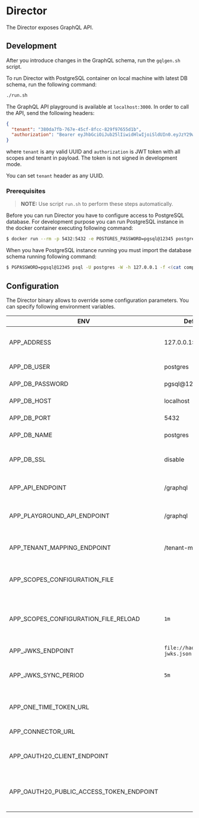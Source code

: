 # Director

The Director exposes GraphQL API.

## Development

After you introduce changes in the GraphQL schema, run the `gqlgen.sh` script.

To run Director with PostgreSQL container on local machine with latest DB schema, run the following command:

```bash
./run.sh
```

The GraphQL API playground is available at `localhost:3000`. In order to call the API, send the following headers:

```json
{
  "tenant": "380da7fb-767e-45cf-8fcc-829f97655d1b",
  "authorization": "Bearer eyJhbGciOiJub25lIiwidHlwIjoiSldUIn0.eyJzY29wZXMiOiJhcHBsaWNhdGlvbjpyZWFkIGhlYWx0aF9jaGVja3M6cmVhZCBhcHBsaWNhdGlvbjp3cml0ZSBydW50aW1lOndyaXRlIGxhYmVsX2RlZmluaXRpb246d3JpdGUgbGFiZWxfZGVmaW5pdGlvbjpyZWFkIHJ1bnRpbWU6cmVhZCIsInRlbmFudCI6ImI4MmVhN2NkLTc0NjYtNGFkZS1iNmU5LTIwZmI3N2EwOGNlNiJ9."
}
```

where `tenant` is any valid UUID and `authorization` is JWT token with all scopes and tenant in payload. The token is not signed in development mode.

You can set `tenant` header as any UUID.

### Prerequisites

> **NOTE:** Use script `run.sh` to perform these steps automatically.

Before you can run Director you have to configure access to PostgreSQL database. For development purpose you can run PostgreSQL instance in the docker container executing following command:

```bash
$ docker run --rm -p 5432:5432 -e POSTGRES_PASSWORD=pgsql@12345 postgres
```

When you have PostgreSQL instance running you must import the database schema running following command:

```bash
$ PGPASSWORD=pgsql@12345 psql -U postgres -W -h 127.0.0.1 -f <(cat components/schema-migrator/migrations/*.up.sql)
```

## Configuration

The Director binary allows to override some configuration parameters. You can specify following environment variables.

| ENV                                      | Default                         | Description                                               |
| ---------------------------------------- | ------------------------------- | --------------------------------------------------------- |
| APP_ADDRESS                              | 127.0.0.1:3000                  | The address and port for the service to listen on         |
| APP_DB_USER                              | postgres                        | Database username                                         |
| APP_DB_PASSWORD                          | pgsql@12345                     | Database password                                         |
| APP_DB_HOST                              | localhost                       | Database host                                             |
| APP_DB_PORT                              | 5432                            | Database port                                             |
| APP_DB_NAME                              | postgres                        | Database name                                             |
| APP_DB_SSL                               | disable                         | Database SSL mode (disable / enable)                      |
| APP_API_ENDPOINT                         | /graphql                        | The endpoint for GraphQL API                              |
| APP_PLAYGROUND_API_ENDPOINT              | /graphql                        | The endpoint of GraphQL API for the Playground            |
| APP_TENANT_MAPPING_ENDPOINT              | /tenant-mapping                 | The endpoint of Tenant Mapping Service                    |
| APP_SCOPES_CONFIGURATION_FILE            |                                 | The path for scopes configuration file                    |
| APP_SCOPES_CONFIGURATION_FILE_RELOAD     | `1m`                            | The period when the scopes configuration file is reloaded |
| APP_JWKS_ENDPOINT                        | `file://hack/default-jwks.json` | The path for JWKS                                         |
| APP_JWKS_SYNC_PERIOD                     | `5m`                            | The period when the JWKS is synced                        |
| APP_ONE_TIME_TOKEN_URL                   |                                 | The endpoint for fetching one time token                  |
| APP_CONNECTOR_URL                        |                                 | The endpoint of Connector                                 |
| APP_OAUTH20_CLIENT_ENDPOINT              |                                 | The endpoint for managing OAuth 2.0 clients               |
| APP_OAUTH20_PUBLIC_ACCESS_TOKEN_ENDPOINT |                                 | The public endpoint for fetching OAuth 2.0 access token   |
